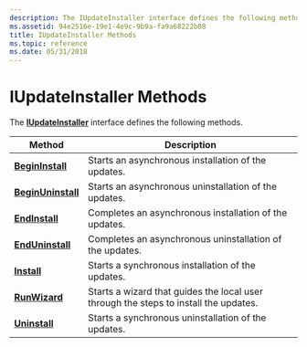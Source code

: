 ```yaml
---
description: The IUpdateInstaller interface defines the following methods.
ms.assetid: 94e2516e-19e1-4e9c-9b9a-fa9a68222b08
title: IUpdateInstaller Methods
ms.topic: reference
ms.date: 05/31/2018
---
```


# IUpdateInstaller Methods

The [**IUpdateInstaller**](/windows/desktop/api/Wuapi/nn-wuapi-iupdateinstaller) interface defines the following methods.



| Method                                                    | Description                                                                          |
|-----------------------------------------------------------|--------------------------------------------------------------------------------------|
| [**BeginInstall**](/windows/desktop/api/Wuapi/nf-wuapi-iupdateinstaller-begininstall)     | Starts an asynchronous installation of the updates.                                  |
| [**BeginUninstall**](/windows/desktop/api/Wuapi/nf-wuapi-iupdateinstaller-beginuninstall) | Starts an asynchronous uninstallation of the updates.                                |
| [**EndInstall**](/windows/desktop/api/Wuapi/nf-wuapi-iupdateinstaller-endinstall)         | Completes an asynchronous installation of the updates.                               |
| [**EndUninstall**](/windows/desktop/api/Wuapi/nf-wuapi-iupdateinstaller-enduninstall)     | Completes an asynchronous uninstallation of the updates.                             |
| [**Install**](/windows/desktop/api/Wuapi/nf-wuapi-iupdateinstaller-install)               | Starts a synchronous installation of the updates.                                    |
| [**RunWizard**](/windows/desktop/api/Wuapi/nf-wuapi-iupdateinstaller-runwizard)           | Starts a wizard that guides the local user through the steps to install the updates. |
| [**Uninstall**](/windows/desktop/api/Wuapi/nf-wuapi-iupdateinstaller-uninstall)           | Starts a synchronous uninstallation of the updates.                                  |



 

 

 



